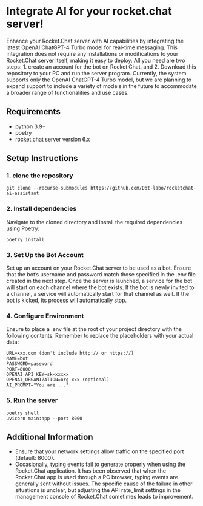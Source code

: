 # Integrate AI for your rocket.chat server!

Enhance your Rocket.Chat server with AI capabilities by integrating the latest OpenAI ChatGPT-4 Turbo model for real-time messaging.
This integration does not require any installations or modifications to your Rocket.Chat server itself, making it easy to deploy.
All you need are two steps: 1. create an account for the bot on Rocket.Chat, and 2. Download this repository to your PC and run the server program.
Currently, the system supports only the OpenAI ChatGPT-4 Turbo model, but we are planning to expand support to include a variety of models in the future to accommodate a broader range of functionalities and use cases.

## Requirements
- python 3.9+  
- poetry  
- rocket.chat server version 6.x

## Setup Instructions
### 1. clone the repository
```
git clone --recurse-submodules https://github.com/Dot-labo/rocketchat-ai-assistant
```
   
### 2. Install dependencies
Navigate to the cloned directory and install the required dependencies using Poetry:
```
poetry install
```

### 3. Set Up the Bot Account
Set up an account on your Rocket.Chat server to be used as a bot.
Ensure that the bot’s username and password match those specified in the .env file created in the next step.
Once the server is launched, a service for the bot will start on each channel where the bot exists. 
If the bot is newly invited to a channel, a service will automatically start for that channel as well.
If the bot is kicked, its process will automatically stop.
   
### 4. Configure Environment
Ensure to place a .env file at the root of your project directory with the following contents.
Remember to replace the placeholders with your actual data:
```
URL=xxx.com (don't include http:// or https://)
NAME=bot
PASSWORD=password
PORT=8000
OPENAI_API_KEY=sk-xxxxx
OPENAI_ORGANIZATION=org-xxx (optional)
AI_PROMPT="You are ..."
```

### 5. Run the server
```
poetry shell
uvicorn main:app --port 8000
````

## Additional Information
- Ensure that your network settings allow traffic on the specified port (default: 8000).
- Occasionally, typing events fail to generate properly when using the Rocket.Chat application. It has been observed that when the Rocket.Chat app is used through a PC browser, typing events are generally sent without issues. The specific cause of the failure in other situations is unclear, but adjusting the API rate_limit settings in the management console of Rocket.Chat sometimes leads to improvement.
